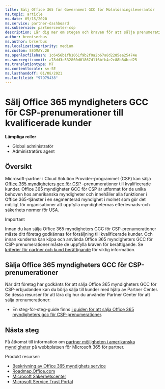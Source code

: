 ```yaml
---
title: Sälj Office 365 för Government GCC för Molnlösningsleverantör
ms.topic: article
ms.date: 05/15/2020
ms.service: partner-dashboard
ms.subservice: partnercenter-csp
description: Lär dig mer om stegen och kraven för att sälja prenumerationer på Office 365 myndigheters GCC för CSP till kvalificerade USA myndighets kunder eller leverantörer.
author: brentserbus
ms.author: brserbus
ms.localizationpriority: medium
ms.custom: SEOMAY.20
ms.openlocfilehash: 1c6456b1fb1061f9b2f0a2b67a8d2285ea25474e
ms.sourcegitcommit: a78dd3c532860d01867d116bfb4e2c88b84bcd25
ms.translationtype: MT
ms.contentlocale: sv-SE
ms.lasthandoff: 01/08/2021
ms.locfileid: "97979438"
---
```

# <a name="sell-office-365-government-gcc-for-csp-subscriptions-to-qualified-customers"></a>Sälj Office 365 myndigheters GCC för CSP-prenumerationer till kvalificerade kunder

**Lämpliga roller**

- Global administratör
- Administratörs agent


## <a name="overview"></a>Översikt

Microsoft-partner i Cloud Solution Provider-programmet (CSP) kan sälja [Office 365 myndigheters gcc för CSP](https://www.microsoft.com/microsoft-365/partners/governmentforCSP) -prenumerationer till kvalificerade kunder. Office 365 myndigheter GCC för CSP är utformat för de unika behoven hos amerikanska myndigheter och innehåller alla funktioner i Office 365-tjänster i en segmenterad myndighet i molnet som gör det möjligt för organisationer att uppfylla myndigheternas efterlevnads-och säkerhets normer för USA. 

>[!IMPORTANT] 
>Innan du kan sälja Office 365 myndigheters GCC för CSP-prenumerationer måste ditt företag godkännas för försäljning till kvalificerade kunder. Och innan kunderna kan köpa och använda Office 365 myndigheters GCC för CSP-prenumerationer måste de uppfylla kraven för berättigande. Se [kriterier för partner och kund berättigande](csp-gcc-validate.md) för viktig information.


## <a name="sell-office-365-government-gcc-for-csp-subscriptions"></a>Sälja Office 365 myndigheters GCC för CSP-prenumerationer

När ditt företag har godkänts för att sälja Office 365 myndigheters GCC för CSP-erbjudanden kan du börja sälja till kunder med hjälp av Partner Center. Se dessa resurser för att lära dig hur du använder Partner Center för att sälja prenumerationer: 

- En steg-för-steg-guide finns [i guiden för att sälja Office 365 myndigheters gcc för CSP-prenumerationer](https://go.microsoft.com/fwlink/?linkid=2007323).  


## <a name="next-steps"></a>Nästa steg

Få åtkomst till information om [partner möjligheten i amerikanska myndigheter](https://www.microsoft.com/microsoft-365/partners/governmentforCSP) på webbplatsen för Microsoft 365 för partner.

Produkt resurser:

- [Beskrivning av Office 365 myndighets service](/office365/servicedescriptions/office-365-platform-service-description/office-365-us-government/office-365-us-government)
- [Roadmap.Office.com](https://products.office.com/business/office-365-roadmap)
- [Microsoft Säkerhetscenter](https://www.microsoft.com/TrustCenter/)
- [Microsoft Service Trust Portal](https://aka.ms/STP)
